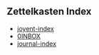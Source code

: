 ## Zettelkasten Index

* [joyent-index](joyent-index.md)
* [0INBOX](0INBOX.md)
* [journal-index](journal-index.md)




